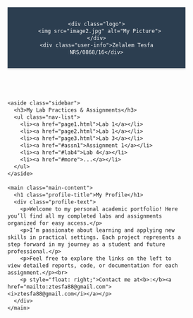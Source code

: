 <!DOCTYPE html>
<html lang="en">
<head>
  <meta charset="UTF-8" />
  <meta name="viewport" content="width=device-width, initial-scale=1.0"/>
  <title>My Lab Portfolio</title>
  <style>
    * {
      margin: 0;
      padding: 0;
      box-sizing: border-box;
    }

    body {
      font-family: 'Segoe UI', Tahoma, Geneva, Verdana, sans-serif;
      background-color: #f5f5f5;
      color: #333;
      line-height: 1.6;
    }

    .container {
      display: flex;
      max-width: 1200px;
      margin: 20px auto;
      gap: 20px;
    }

    header {
      background-color: #2c3e50;
      color: white;
      padding: 15px 20px;
      display: flex;
      align-items: center;
      gap: 15px;
      box-shadow: 0 2px 5px rgba(0,0,0,0.1);
    }

    .logo {
      width: 50px;
      height: 50px;
      border-radius: 50%;
      background-color: #3498db;
      display: flex;
      align-items: center;
      justify-content: center;
      font-weight: bold;
      font-size: 20px;
      color: white;
      overflow: hidden;
    }

    .logo img {
      width: 100%;
      height: 100%;
      object-fit: cover;
      border-radius: 50%;
    }

    .user-info {
      font-size: 1.2em;
      font-weight: bold;
    }

    .sidebar {
      width: 250px;
      background: white;
      border-radius: 8px;
      box-shadow: 0 2px 10px rgba(0,0,0,0.1);
      padding: 20px;
    }

    .sidebar h3 {
      margin-bottom: 15px;
      color: #2c3e50;
      border-bottom: 2px solid #3498db;
      padding-bottom: 5px;
    }

    .nav-list {
      list-style: none;
    }

    .nav-list li {
      margin-bottom: 8px;
    }

    .nav-list a {
      display: block;
      padding: 10px 15px;
      text-decoration: none;
      color: #333;
      border-radius: 5px;
      transition: background 0.2s;
    }

    .nav-list a:hover {
      background-color: #3498db;
      color: white;
    }

    .main-content {
      flex: 1;
      background: white;
      border-radius: 8px;
      box-shadow: 0 2px 10px rgba(0,0,0,0.1);
      padding: 30px;
    }

    .profile-title {
      font-size: 2em;
      color: #2c3e50;
      margin-bottom: 20px;
      border-bottom: 2px solid #3498db;
      padding-bottom: 10px;
    }

    .profile-text {
      font-size: 1.1em;
      line-height: 1.8;
    }

    @media (max-width: 768px) {
      .container {
        flex-direction: column;
      }
      .sidebar {
        width: 100%;
      }
    }
  </style>
</head>
<body>

  <header>

    <div class="logo">
      <img src="image2.jpg" alt="My Picture">
    </div>
    <div class="user-info">Zelalem Tesfa  NRS/0868/16</div>
  </header>

  <div class="container">

    <aside class="sidebar">
      <h3>My Lab Practices & Assignments</h3>
      <ul class="nav-list">
        <li><a href="page1.html">Lab 1</a></li>
        <li><a href="page2.html">Lab 1</a></li>
        <li><a href="page3.html">Lab 3</a></li>
        <li><a href="#assn1">Assignment 1</a></li>
        <li><a href="#lab4">Lab 4</a></li>
        <li><a href="#more">...</a></li>
      </ul>
    </aside>

    <main class="main-content">
      <h1 class="profile-title">My Profile</h1>
      <div class="profile-text">
        <p>Welcome to my personal academic portfolio! Here you’ll find all my completed labs and assignments organized for easy access.</p>
        <p>I’m passionate about learning and applying new skills in practical settings. Each project represents a step forward in my journey as a student and future professional.</p>
        <p>Feel free to explore the links on the left to view detailed reports, code, or documentation for each assignment.</p><br>
        <p style="float: right;">Contact me at<b>:</b><a href="mailto:ztesfa88@gmail.com"><i>ztesfa88@gmail.com</i></a></p>
      </div>
    </main>

  </div>

</body>
</html>
